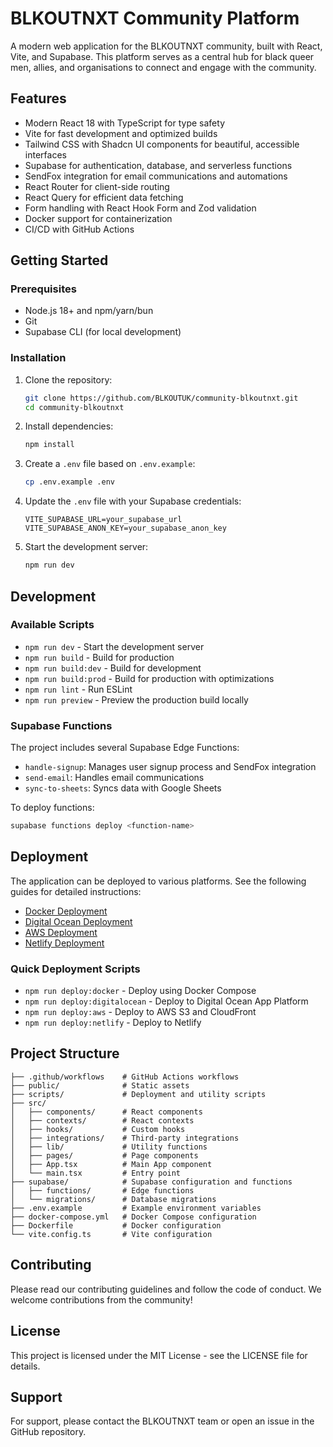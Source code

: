 # BLKOUTNXT Community Platform

A modern web application for the BLKOUTNXT community, built with React, Vite, and Supabase. This platform serves as a central hub for black queer men, allies, and organisations to connect and engage with the community.

## Features

- Modern React 18 with TypeScript for type safety
- Vite for fast development and optimized builds
- Tailwind CSS with Shadcn UI components for beautiful, accessible interfaces
- Supabase for authentication, database, and serverless functions
- SendFox integration for email communications and automations
- React Router for client-side routing
- React Query for efficient data fetching
- Form handling with React Hook Form and Zod validation
- Docker support for containerization
- CI/CD with GitHub Actions

## Getting Started

### Prerequisites

- Node.js 18+ and npm/yarn/bun
- Git
- Supabase CLI (for local development)

### Installation

1. Clone the repository:
   ```bash
   git clone https://github.com/BLKOUTUK/community-blkoutnxt.git
   cd community-blkoutnxt
   ```

2. Install dependencies:
   ```bash
   npm install
   ```

3. Create a `.env` file based on `.env.example`:
   ```bash
   cp .env.example .env
   ```

4. Update the `.env` file with your Supabase credentials:
   ```
   VITE_SUPABASE_URL=your_supabase_url
   VITE_SUPABASE_ANON_KEY=your_supabase_anon_key
   ```

5. Start the development server:
   ```bash
   npm run dev
   ```

## Development

### Available Scripts

- `npm run dev` - Start the development server
- `npm run build` - Build for production
- `npm run build:dev` - Build for development
- `npm run build:prod` - Build for production with optimizations
- `npm run lint` - Run ESLint
- `npm run preview` - Preview the production build locally

### Supabase Functions

The project includes several Supabase Edge Functions:

- `handle-signup`: Manages user signup process and SendFox integration
- `send-email`: Handles email communications
- `sync-to-sheets`: Syncs data with Google Sheets

To deploy functions:
```bash
supabase functions deploy <function-name>
```

## Deployment

The application can be deployed to various platforms. See the following guides for detailed instructions:

- [Docker Deployment](deployment-docker.md)
- [Digital Ocean Deployment](deployment-digitalocean.md)
- [AWS Deployment](deployment-aws.md)
- [Netlify Deployment](deployment-netlify.md)

### Quick Deployment Scripts

- `npm run deploy:docker` - Deploy using Docker Compose
- `npm run deploy:digitalocean` - Deploy to Digital Ocean App Platform
- `npm run deploy:aws` - Deploy to AWS S3 and CloudFront
- `npm run deploy:netlify` - Deploy to Netlify

## Project Structure

```
├── .github/workflows    # GitHub Actions workflows
├── public/              # Static assets
├── scripts/             # Deployment and utility scripts
├── src/
│   ├── components/      # React components
│   ├── contexts/        # React contexts
│   ├── hooks/           # Custom hooks
│   ├── integrations/    # Third-party integrations
│   ├── lib/             # Utility functions
│   ├── pages/           # Page components
│   ├── App.tsx          # Main App component
│   └── main.tsx         # Entry point
├── supabase/            # Supabase configuration and functions
│   ├── functions/       # Edge functions
│   └── migrations/      # Database migrations
├── .env.example         # Example environment variables
├── docker-compose.yml   # Docker Compose configuration
├── Dockerfile           # Docker configuration
└── vite.config.ts       # Vite configuration
```

## Contributing

Please read our contributing guidelines and follow the code of conduct. We welcome contributions from the community!

## License

This project is licensed under the MIT License - see the LICENSE file for details.

## Support

For support, please contact the BLKOUTNXT team or open an issue in the GitHub repository.